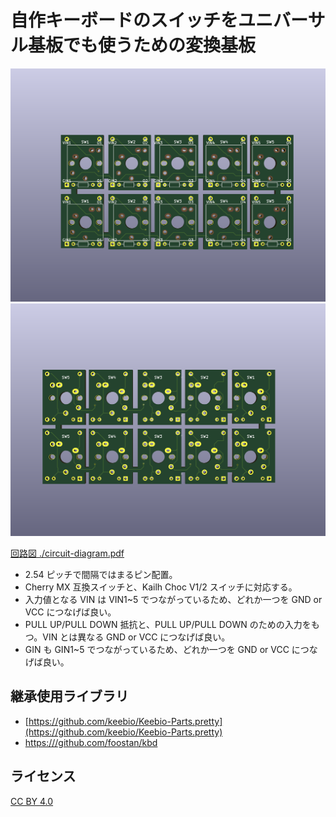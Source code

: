 # 自作キーボードのスイッチをユニバーサル基板でも使うための変換基板

![](./switch-dip1.png)
![](./switch-dip2.png)

[回路図 ./circuit-diagram.pdf](./circuit-diagram.pdf)

- 2.54 ピッチで間隔ではまるピン配置。
- Cherry MX 互換スイッチと、Kailh Choc V1/2 スイッチに対応する。
- 入力値となる VIN は VIN1~5 でつながっているため、どれか一つを GND or VCC につなげば良い。
- PULL UP/PULL DOWN 抵抗と、PULL UP/PULL DOWN のための入力をもつ。VIN とは異なる GND or VCC につなげば良い。
- GIN も GIN1~5 でつながっているため、どれか一つを GND or VCC につなげば良い。

## 継承使用ライブラリ

- [https://github.com/keebio/Keebio-Parts.pretty](https://github.com/keebio/Keebio-Parts.pretty)
- [https:///github.com/foostan/kbd](https:///github.com/foostan/kbd)

## ライセンス

[CC BY 4.0](hhttps://creativecommons.org/licenses/by-sa/3.0/deed.jp)
